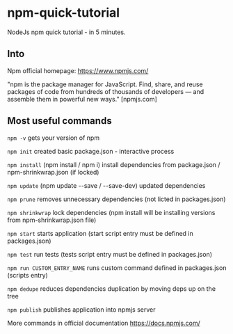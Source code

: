 # npm-quick-tutorial
NodeJs npm quick tutorial - in 5 minutes.

## Into
Npm official homepage: https://www.npmjs.com/

"npm is the package manager for JavaScript. Find, share, and reuse packages of code from hundreds of thousands of developers — and assemble them in powerful new ways." [npmjs.com]

## Most useful commands

`npm -v` gets your version of npm

`npm init` created basic package.json - interactive process

`npm install` (npm install / npm i) install dependencies from package.json / npm-shrinkwrap.json (if locked)

`npm update` (npm update --save / --save-dev) updated dependencies

`npm prune` removes unnecessary dependencies (not licted in packages.json)

`npm shrinkwrap` lock dependencies (npm install will be installing versions from npm-shrinkwrap.json file)

`npm start` starts application (start script entry must be defined in packages.json)

`npm test` run tests (tests script entry must be defined in packages.json)

`npm run CUSTOM_ENTRY_NAME` runs custom command defined in packages.json (scripts entry)

`npm dedupe` reduces dependencies duplication by moving deps up on the tree

`npm publish` publishes application into npmjs server

More commands in official documentation https://docs.npmjs.com/

